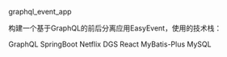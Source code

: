 graphql_event_app

构建一个基于GraphQL的前后分离应用EasyEvent，使用的技术栈：

GraphQL
SpringBoot
Netflix DGS
React
MyBatis-Plus
MySQL
